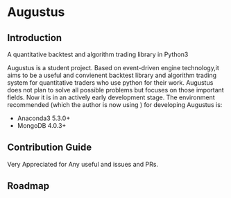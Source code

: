 # Augustus
## Introduction
A quantitative backtest and algorithm trading library in Python3

Augustus is a student project. Based on event-driven engine technology,it aims to be a useful and convienent backtest library and algorithm trading system for quantitative traders who use python for their work. Augustus does not plan to solve all possible problems but focuses on those important fields. Now it is in an actively early development stage.
The environment recommended (which the author is now using ) for developing Augustus is:
- Anaconda3 5.3.0+
- MongoDB 4.0.3+


## Contribution Guide
Very Appreciated for Any useful and issues and PRs.
## Roadmap
